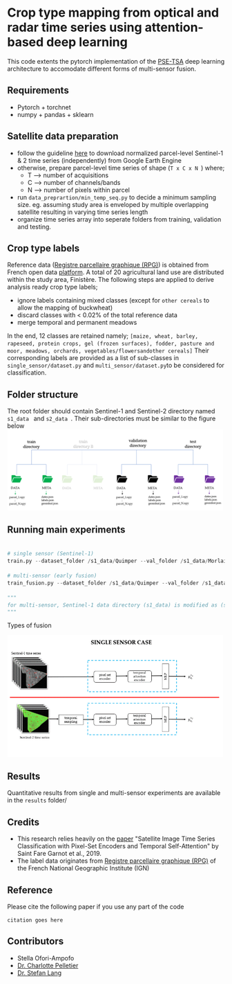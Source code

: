 # Crop type mapping from optical and radar time series using attention-based deep learning
This code extents the pytorch implementation of the [PSE-TSA](https://github.com/VSainteuf/pytorch-psetae) deep learning architecture to accomodate different forms of multi-sensor fusion. 

## Requirements
- Pytorch + torchnet
- numpy + pandas + sklearn

## Satellite data preparation
* follow the guideline [here](https://github.com/ellaampy/GEE-to-NPY) to download normalized parcel-level Sentinel-1 & 2 time series (independently) from Google Earth Engine
* otherwise, prepare parcel-level time series of shape (```T x C x N ```) where;
    * T --> number of acquisitions
    * C --> number of channels/bands
    * N --> number of pixels within parcel
* run ```data_preprartion/min_temp_seq.py``` to decide a minimum sampling size. eg. assuming study area is enveloped by multiple overlapping satellite resulting in varying time series length
* organize time series array into seperate folders from training, validation and testing. 

## Crop type labels 
Reference data ([Registre parcellaire graphique (RPG)](https://www.data.gouv.fr/fr/datasets/registre-parcellaire-graphique-rpg-contours-des-parcelles-et-ilots-culturaux-et-leur-groupe-de-cultures-majoritaire/)) is obtained from French open data [platform](data.gouv.fr). A total of 20 agricultural land use are distributed within the study area, Finistère. The following steps are applied to derive analysis ready crop type labels;
* ignore labels containing mixed classes (except for ```other cereals``` to allow the mapping of buckwheat)
* discard classes with < 0.02% of the total reference data
* merge temporal and permanent meadows 

In the end, 12 classes are retained namely; ```[maize, wheat, barley, rapeseed, protein crops, gel (frozen surfaces), fodder, pasture and moor, meadows, orchards, vegetables/flowersandother cereals]```
Their corresponding labels are provided as a list of sub-classes in ```single_sensor/dataset.py``` and ```multi_sensor/dataset.py```to be considered for classification.

## Folder structure
The root folder should contain Sentinel-1 and Sentinel-2 directory named ```s1_data ``` and ```s2_data ```. Their sub-directories must be similar to the figure below
<img src="img/folder_structure.PNG" alt="folder structure" width="500">

## Running main experiments
```python

# single sensor (Sentinel-1)
train.py --dataset_folder /s1_data/Quimper --val_folder /s1_data/Morlaix --test_folder /s1_data/Brest --epochs 100 --rdm_seed 1 --sensor S1 --input_dim 2 --mlp1 [2,32,64] --num_classes 12 --minimum_sampling 27 --res_dir /output_dir

# multi-sensor (early fusion)
train_fusion.py --dataset_folder /s1_data/Quimper --val_folder /s1_data/Morlaix --test_folder /s1_data/Brest --fusion_type early --minimum_sampling 27 --interpolate_method nn --epochs 100 --rdm_seed 1 --input_dim 2 --mlp1 [2,32,64] --num_classes 12 --res_dir /output_dir

"""
for multi-sensor, Sentinel-1 data directory (s1_data) is modified as (s2_data) in the dataset.py script to load Sentinel-2 data. Additionally, input_dim and mlp1-4 are handled within multi_sensor/models/stclassifier_fusion.py
"""
```

Types of fusion

<img src="img/fusion.gif" alt="fusion diagram" width="500">

## Results
Quantitative results from single and multi-sensor experiments are available in the `results` folder/ 

## Credits
* This research relies heavily on the [paper](https://arxiv.org/pdf/1911.07757.pdf) "Satellite Image Time Series Classification with Pixel-Set Encoders and Temporal Self-Attention" by Saint Fare Garnot et al., 2019.
* The label data originates from [Registre parcellaire graphique (RPG)](https://www.data.gouv.fr/fr/datasets/registre-parcellaire-graphique-rpg-contours-des-parcelles-et-ilots-culturaux-et-leur-groupe-de-cultures-majoritaire/) of the French National Geographic Institute (IGN)


## Reference
Please cite the following paper if you use any part of the code

```
citation goes here
```

## Contributors
 - Stella Ofori-Ampofo
 - [Dr. Charlotte Pelletier](https://sites.google.com/site/charpelletier)
 - [Dr. Stefan Lang](https://scholar.google.com/citations?user=e0X2Y0gAAAAJ&hl=en)